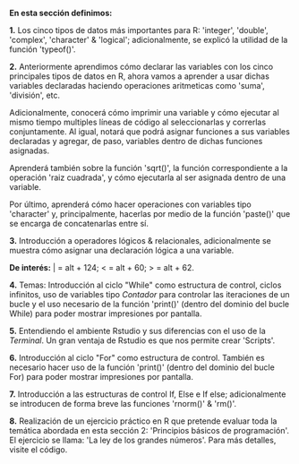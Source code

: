 **En esta sección definimos:**

**1.** Los cinco tipos de datos más importantes para R:
'integer', 'double', 'complex', 'character' & 'logical'; adicionalmente,
se explicó la utilidad de la función 'typeof()'.

**2.** Anteriormente aprendimos cómo declarar las variables 
con los cinco principales tipos de datos en R, ahora 
vamos a aprender a usar dichas variables declaradas
haciendo operaciones aritmeticas como 'suma', 'división', etc.

Adicionalmente, conocerá cómo imprimir una variable y 
cómo ejecutar al mismo tiempo multiples líneas de 
código al seleccionarlas y correrlas conjuntamente. Al igual, 
notará que podrá asignar funciones a sus variables declaradas 
y agregar, de paso, variables dentro de dichas funciones asignadas.

Aprenderá también sobre la función 'sqrt()', la función
correspondiente a la operación 'raiz cuadrada', y
cómo ejecutarla al ser asignada dentro de una variable.

Por último, aprenderá cómo hacer operaciones con 
variables tipo 'character' y, principalmente, 
hacerlas por medio de la función 'paste()' que 
se encarga de concatenarlas entre sí. 

**3.** Introducción a operadores lógicos & relacionales,
adicionalmente se muestra cómo asignar una declaración 
lógica a una variable. 

**De interés:** | = alt + 124; < = alt + 60; > = alt + 62.

**4.** Temas: Introducción al ciclo "While" como estructura de control, 
ciclos infinitos, uso de variables tipo _Contador_ para 
controlar las iteraciones de un bucle y el uso necesario 
de la función 'print()' (dentro del dominio del bucle While) 
para poder mostrar impresiones por pantalla.

**5.** Entendiendo el ambiente Rstudio y sus diferencias con el 
uso de la _Terminal_. Un gran ventaja de Rstudio es que nos permite
crear 'Scripts'.

**6.** Introducción al ciclo "For" como estructura de control.
También es necesario hacer uso de la función 'print()' 
(dentro del dominio del bucle For) 
para poder mostrar impresiones por pantalla.

**7.** Introducción a las estructuras de control If, Else e If else; 
adicionalmente se introducen de forma breve las funciones 'rnorm()' & 'rm()'.

**8.** Realización de un ejercicio práctico en R que pretende evaluar toda la 
temática abordada en esta sección 2: 'Principios básicos de programación'. 
El ejercicio se llama: 'La ley de los grandes números'. Para más detalles, 
visite el código. 
